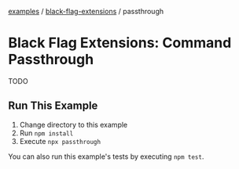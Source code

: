 [examples][1] / [black-flag-extensions][2] / passthrough

# Black Flag Extensions: Command Passthrough

<!-- TODO -->

TODO

## Run This Example

1. Change directory to this example
2. Run `npm install`
3. Execute `npx passthrough`

You can also run this example's tests by executing `npm test`.

[1]: ../../README.md
[2]: ../README.md
